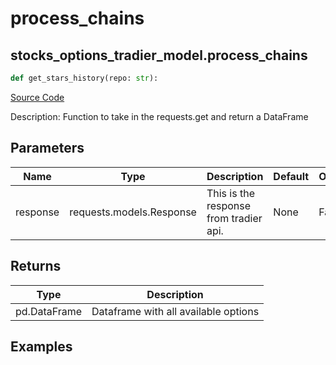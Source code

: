 # process_chains

## stocks_options_tradier_model.process_chains

```python
def get_stars_history(repo: str):
```
[Source Code](https://github.com/OpenBB-finance/OpenBBTerminal/tree/main/openbb_terminal/stocks/options/tradier_model.py#L190)

Description: Function to take in the requests.get and return a DataFrame

## Parameters

| Name | Type | Description | Default | Optional |
| ---- | ---- | ----------- | ------- | -------- |
| response | requests.models.Response | This is the response from tradier api. | None | False |

## Returns

| Type | Description |
| ---- | ----------- |
| pd.DataFrame | Dataframe with all available options |

## Examples

